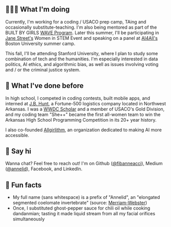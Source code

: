 ---
---

## 👩🏻‍💻 What I'm doing

Currently, I'm working for a coding / USACO prep camp, TAing and occasionally substitute-teaching. I'm also being mentored as part of the BUILT BY GIRLS [WAVE Program](https://www.builtbygirls.com/about-wave). Later this summer, I'll be participating in [Jane Street's](https://www.janestreet.com) Women in STEM Event and speaking on a panel at [AI4All's](https://ai-4-all.org) Boston University summer camp.

This fall, I'll be attending Stanford University, where I plan to study some combination of tech and the humanities. I'm especially interested in data politics, AI ethics, and algorithmic bias, as well as issues involving voting and / or the criminal justice system.

## 🦕 What I've done before

In high school, I competed in coding contests, built mobile apps, and interned at [J.B. Hunt](https://www.jbhunt.com), a Fortune-500 logistics company located in Northwest Arkansas. I was a [WWDC Scholar](https://developer.apple.com/wwdc19/scholarships/) and a member of USACO's Gold Division, and my coding team "She++" became the first all-women team to win the Arkansas High School Programming Competition in its 20+ year history.

I also co-founded [Allgirlithm](https://www.allgirlithm.org), an organization dedicated to making AI more accessible.

## 👋 Say hi

Wanna chat? Feel free to reach out! I'm on Github ([@fibanneacci](https://github.com/fibanneacci)), Medium ([@annelid](https://medium.com/@annelid)), Facebook, and LinkedIn.

## 🤪 Fun facts

- My full name (sans whitespace) is a prefix of "Annelid", an "elongated segmented coelomate invertebrate" (source: [Merriam-Webster](https://www.merriam-webster.com/dictionary/annelid))
- Once, I substituted ghost-pepper sauce for chili oil while cooking dandanmian; tasting it made liquid stream from all my facial orifices simultaneously
